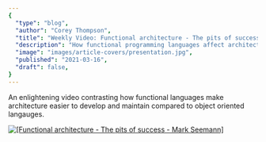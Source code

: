 ```yaml
---
{
  "type": "blog",
  "author": "Corey Thompson",
  "title": "Weekly Video: Functional architecture - The pits of success",
  "description": "How functional programming languages affect architecture compared to OO languages",
  "image": "images/article-covers/presentation.jpg",
  "published": "2021-03-16",
  "draft": false,
}
---
```


An enlightening video contrasting how functional languages make architecture easier to develop and maintain compared to object oriented langauges.

[![[Functional architecture - The pits of success - Mark Seemann]](https://img.youtube.com/vi/US8QG9I1XW0/0.jpg)](https://www.youtube.com/watch?v=US8QG9I1XW0)